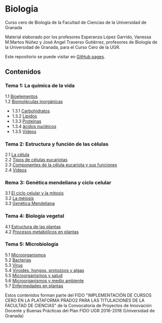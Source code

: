 # Biologia
Curso cero de Biología de la Facultad de Ciencias de la Universidad de Granada

Material elaborado por los profesores Esperanza López Garrido, Vanessa M.Martos Núñez y José Angel Traverso Gutiérrez, profesores de Biología de la Universidad de Granada, para el Curso Cero de la UGR.

Este repositorio se puede visitar en [GitHub pages](https://cursos-0-fc-ugr.github.io/Biologia).

## Contenidos

### Tema 1: La química de la vida
1.1 [Bioelementos](Tema1/bloque_parte1.html)  
1.2 [Biomoléculas inorgánicas](Tema1/bloque_parte2.html)  
  * 1.3.1 [Carbohidratos](Tema1/bloque_parte3-1.html)  
  * 1.3.2 [Lípidos](Tema1/bloque_parte3-2.html)  
  * 1.3.3 [Proteínas](Tema1/bloque_parte3-3.html)  
  * 1.3.4 [äcidos nucléicos](Tema1/bloque_parte3-4.html)  
  * 1.3.5 [Videos](Tema1/bloque_parte3-5.html)  
  
### Tema 2: Estructura y función de las células
2.1 [La célula](Tema2/bloqueII_parte1.html)  
2.2 [Tipos de células eucariotas](Tema2/bloqueII_parte2.html)  
2.3 [Componentes de la célula eucariota y sus funciones](Tema2/bloqueII_parte3.html)  
2.4 [Videos](Tema2/bloqueII_parte4.html)  

### Rema 3: Genética mendeliana y ciclo celular
3.1 [El ciclo celular y la mitosis](Tema3/bloqueI_parte1.html)  
3.2 [La meiosis](Tema3/bloqueI_parte2.html)  
3.3 [Genética Mendeliana](Tema3/genetica-mendeliana.html)  

### Tema 4: Biología vegetal
4.1 [Estructura de las plantas](Tema4/bloqueI_parte1.html)  
4.2 [Procesos metabólicos en plantas](Tema4/bloqueI_parte2.html)  

### Tema 5: Microbiología
5.1 [Microorganismos](Tema5/bloqueII_parte1.html)  
5.2 [Bacterias](Tema5/bloqueII_parte2.html)  
5.3 [Virus](Tema5/bloqueII_parte3.html)  
5.4 [Viroides, hongos, protozoos y algas](Tema5/bloqueII_parte4.html)  
5.5 [Microorganismos y salud](Tema5/bloqueII_parte5.html)  
5.6 [Microorganismos y medio ambiente](Tema5/bloqueII_parte6.html)  
5.7 [Enfermedades en plantas](Tema5/bloqueII_parte7.html)  

Estos contenidos forman parte del FIDO "IMPLEMENTACIÓN DE CURSOS CERO EN LA PLATAFORMA PRADO2 PARA LAS TITULACIONES DE LA FACULTAD DE CIENCIAS" de la Convocatoria de Proyectos de Innovación Docente y Buenas Prácticas del Plan FIDO UGR 2016-2018 (Universidad de Granada)
